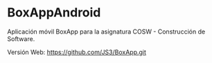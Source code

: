 # BoxAppAndroid

Aplicación móvil BoxApp para la asignatura COSW - Construcción de Software.

Versión Web: https://github.com/JS3/BoxApp.git

